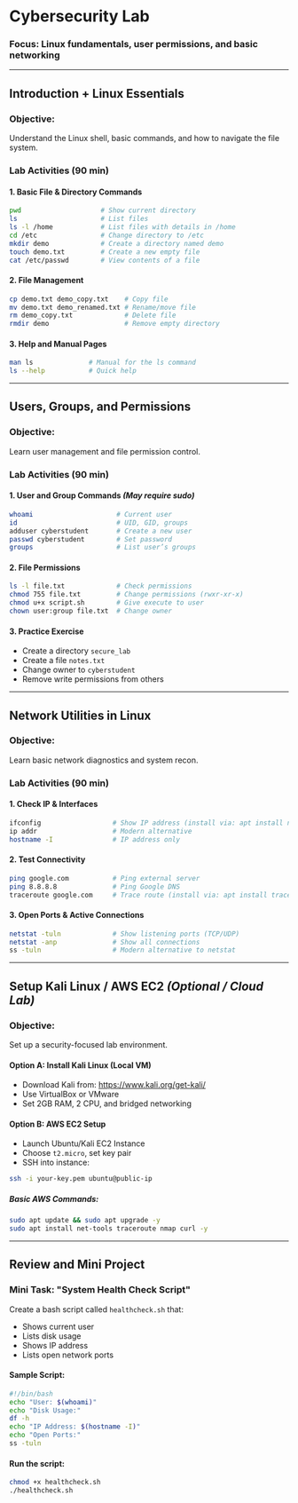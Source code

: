 
# Cybersecurity Lab

### Focus: Linux fundamentals, user permissions, and basic networking  

---

## Introduction + Linux Essentials

### Objective:
Understand the Linux shell, basic commands, and how to navigate the file system.

### Lab Activities (90 min)

#### 1. Basic File & Directory Commands
```bash
pwd                    # Show current directory
ls                     # List files
ls -l /home            # List files with details in /home
cd /etc                # Change directory to /etc
mkdir demo             # Create a directory named demo
touch demo.txt         # Create a new empty file
cat /etc/passwd        # View contents of a file
```

#### 2. File Management
```bash
cp demo.txt demo_copy.txt    # Copy file
mv demo.txt demo_renamed.txt # Rename/move file
rm demo_copy.txt             # Delete file
rmdir demo                   # Remove empty directory
```

#### 3. Help and Manual Pages
```bash
man ls              # Manual for the ls command
ls --help           # Quick help
```

---

## Users, Groups, and Permissions

### Objective:
Learn user management and file permission control.

### Lab Activities (90 min)

#### 1. User and Group Commands *(May require sudo)*
```bash
whoami                     # Current user
id                         # UID, GID, groups
adduser cyberstudent       # Create a new user
passwd cyberstudent        # Set password
groups                     # List user’s groups
```

#### 2. File Permissions
```bash
ls -l file.txt             # Check permissions
chmod 755 file.txt         # Change permissions (rwxr-xr-x)
chmod u+x script.sh        # Give execute to user
chown user:group file.txt  # Change owner
```

#### 3. Practice Exercise
- Create a directory `secure_lab`
- Create a file `notes.txt`
- Change owner to `cyberstudent`
- Remove write permissions from others

---

## Network Utilities in Linux

### Objective:
Learn basic network diagnostics and system recon.

### Lab Activities (90 min)

#### 1. Check IP & Interfaces
```bash
ifconfig                  # Show IP address (install via: apt install net-tools)
ip addr                   # Modern alternative
hostname -I               # IP address only
```

#### 2. Test Connectivity
```bash
ping google.com           # Ping external server
ping 8.8.8.8              # Ping Google DNS
traceroute google.com     # Trace route (install via: apt install traceroute)
```

#### 3. Open Ports & Active Connections
```bash
netstat -tuln             # Show listening ports (TCP/UDP)
netstat -anp              # Show all connections
ss -tuln                  # Modern alternative to netstat
```

---

## Setup Kali Linux / AWS EC2 *(Optional / Cloud Lab)*

### Objective:
Set up a security-focused lab environment.

#### Option A: Install Kali Linux (Local VM)
- Download Kali from: https://www.kali.org/get-kali/
- Use VirtualBox or VMware
- Set 2GB RAM, 2 CPU, and bridged networking

#### Option B: AWS EC2 Setup
- Launch Ubuntu/Kali EC2 Instance
- Choose `t2.micro`, set key pair
- SSH into instance:
```bash
ssh -i your-key.pem ubuntu@public-ip
```
##### Basic AWS Commands:
```bash
sudo apt update && sudo apt upgrade -y
sudo apt install net-tools traceroute nmap curl -y
```

---

## Review and Mini Project

### Mini Task: "System Health Check Script"

Create a bash script called `healthcheck.sh` that:
- Shows current user
- Lists disk usage
- Shows IP address
- Lists open network ports

#### Sample Script:
```bash
#!/bin/bash
echo "User: $(whoami)"
echo "Disk Usage:"
df -h
echo "IP Address: $(hostname -I)"
echo "Open Ports:"
ss -tuln
```

#### Run the script:
```bash
chmod +x healthcheck.sh
./healthcheck.sh
```
